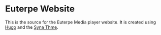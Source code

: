 # Euterpe Website

This is the source for the Euterpe Media player website. It is
created using [Hugo](https://gohugo.io) and the
[Syna Thme](https://themes.gohugo.io//theme/syna/).

